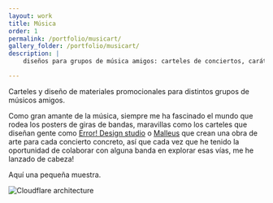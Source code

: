 ```yaml
---
layout: work
title: Música
order: 1
permalink: /portfolio/musicart/
gallery_folder: /portfolio/musicart/
description: |
    diseños para grupos de música amigos: carteles de conciertos, carátulas o diseño conceptual del disco, vídeos...

---
```


Carteles y diseño de materiales promocionales para distintos grupos de músicos amigos.

Como gran amante de la música, siempre me ha fascinado el mundo que rodea los posters de giras de bandas, maravillas como los carteles que diseñan gente como [Error! Design studio](https://error-design.com/) o [Malleus](https://error-design.com/) que crean una obra de arte para cada concierto concreto, así que cada vez que he tenido la oportunidad de colaborar con alguna banda en explorar esas vías, me he lanzado de cabeza!

Aquí una pequeña muestra.


![Cloudflare architecture](preview.png)

[jekyll-organization]: https://github.com/jekyll
